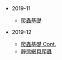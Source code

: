 * 2019-11
    * [爬蟲基礎](https://bbsonlin.github.io/slides/2019-11-29-pycrawler/)

* 2019-12
    * [爬蟲基礎 Cont.](https://bbsonlin.github.io/slides/2019-12-13-pycrawler/)
    * [靜態網頁爬蟲](https://bbsonlin.github.io/slides/2019-12-27-pycrawler/)
